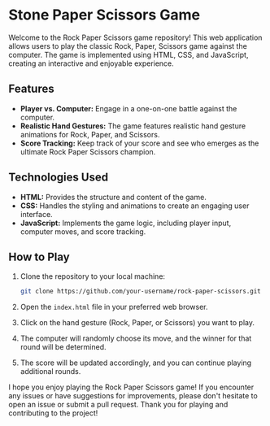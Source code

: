 # Stone Paper Scissors Game

Welcome to the Rock Paper Scissors game repository! This web application allows users to play the classic Rock, Paper, Scissors game against the computer. The game is implemented using HTML, CSS, and JavaScript, creating an interactive and enjoyable experience.

## Features

- **Player vs. Computer:** Engage in a one-on-one battle against the computer.
- **Realistic Hand Gestures:** The game features realistic hand gesture animations for Rock, Paper, and Scissors.
- **Score Tracking:** Keep track of your score and see who emerges as the ultimate Rock Paper Scissors champion.

## Technologies Used

- **HTML:** Provides the structure and content of the game.
- **CSS:** Handles the styling and animations to create an engaging user interface.
- **JavaScript:** Implements the game logic, including player input, computer moves, and score tracking.

## How to Play

1. Clone the repository to your local machine:

   ```bash
   git clone https://github.com/your-username/rock-paper-scissors.git
   ```

2. Open the `index.html` file in your preferred web browser.

3. Click on the hand gesture (Rock, Paper, or Scissors) you want to play.

4. The computer will randomly choose its move, and the winner for that round will be determined.

5. The score will be updated accordingly, and you can continue playing additional rounds.


I hope you enjoy playing the Rock Paper Scissors game! If you encounter any issues or have suggestions for improvements, please don't hesitate to open an issue or submit a pull request. Thank you for playing and contributing to the project!
